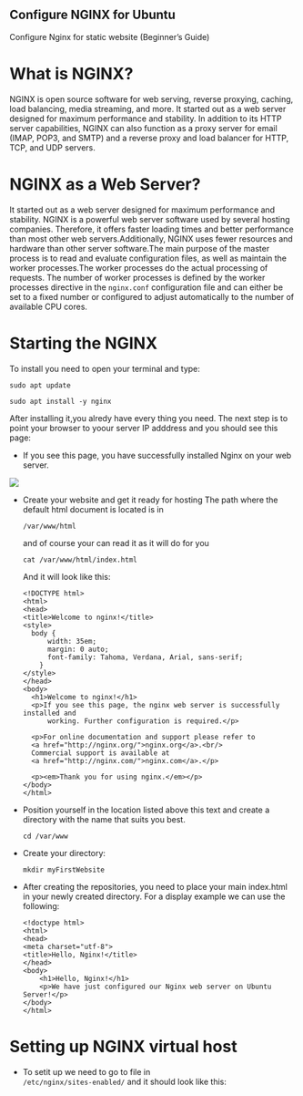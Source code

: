 ## Configure NGINX for Ubuntu

Configure Nginx for static website (Beginner’s Guide)

# What is NGINX?
  
  NGINX is open source software for web serving, reverse proxying, caching, load balancing, media streaming, and more. It started out as a web server designed for maximum performance and stability. In addition to its HTTP server capabilities, NGINX can also function as a proxy server for email (IMAP, POP3, and SMTP) and a reverse proxy and load balancer for HTTP, TCP, and UDP servers.

# NGINX as a Web Server?

  It started out as a web server designed for maximum performance and stability. NGINX is a powerful web server software used by several hosting companies. Therefore, it offers faster loading times and better performance than most other web servers.Additionally, NGINX uses fewer resources and hardware than other server software.The main purpose of the master process is to read and evaluate configuration files, as well as maintain the worker processes.The worker processes do the actual processing of requests. The number of worker processes is defined by the worker processes directive in the <code>nginx.conf</code> configuration file and can either be set to a fixed number or configured to adjust automatically to the number of available CPU cores.

# Starting the NGINX
  
  To install you need to open your terminal and type:
  
  <code>sudo apt update</code>

  <code>sudo apt install -y nginx</code>

  After installing it,you alredy have every thing you need. The next step is to point your browser to yoour server IP adddress and you should see this page:

  * If you see this page, you have successfully installed Nginx on your web server.

  <picutre>
    <img src="https://ubuntucommunity.s3.dualstack.us-east-2.amazonaws.com/original/2X/7/7504d83a9fe8c09d861b2f7c49e144ac773f0c0d.png">
  </picutre>

* Create your website and get it ready for hosting
  The path where the default html document is located is in

  <code>/var/www/html</code>

  and of course your can read it as it will do for you

  <code>cat /var/www/html/index.html</code>

  And it will look like this:

      <!DOCTYPE html>
      <html>
      <head>
      <title>Welcome to nginx!</title>
      <style>
        body {
            width: 35em;
            margin: 0 auto;
            font-family: Tahoma, Verdana, Arial, sans-serif;
          }
      </style>
      </head>
      <body>
        <h1>Welcome to nginx!</h1>
        <p>If you see this page, the nginx web server is successfully installed and
            working. Further configuration is required.</p>

        <p>For online documentation and support please refer to
        <a href="http://nginx.org/">nginx.org</a>.<br/>
        Commercial support is available at
        <a href="http://nginx.com/">nginx.com</a>.</p>

        <p><em>Thank you for using nginx.</em></p>
      </body>
      </html>

  
* Position yourself in the location listed above this text and create a directory with the name that suits you best.

  <code>cd /var/www </code>

* Create your directory:

  <code>mkdir myFirstWebsite</code>
* After creating the repositories, you need to place your main index.html in your newly created directory. For a display example we can use the following:

      <!doctype html>
      <html>
      <head>
      <meta charset="utf-8">
      <title>Hello, Nginx!</title>
      </head>
      <body>
          <h1>Hello, Nginx!</h1>
          <p>We have just configured our Nginx web server on Ubuntu Server!</p>
      </body>
      </html>
  
# Setting up NGINX virtual host

* To setit up we need to go to file in <code> /etc/nginx/sites-enabled/</code> and it should look like this:

